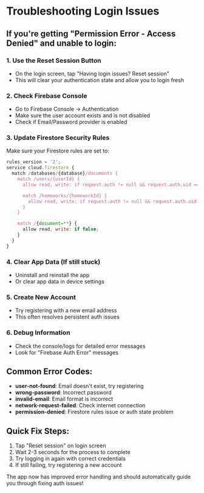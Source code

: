 # Troubleshooting Login Issues

## If you're getting "Permission Error - Access Denied" and unable to login:

### 1. **Use the Reset Session Button**

- On the login screen, tap "Having login issues? Reset session"
- This will clear your authentication state and allow you to login fresh

### 2. **Check Firebase Console**

- Go to Firebase Console → Authentication
- Make sure the user account exists and is not disabled
- Check if Email/Password provider is enabled

### 3. **Update Firestore Security Rules**

Make sure your Firestore rules are set to:

```javascript
rules_version = '2';
service cloud.firestore {
  match /databases/{database}/documents {
    match /users/{userId} {
      allow read, write: if request.auth != null && request.auth.uid == userId;

      match /homeworks/{homeworkId} {
        allow read, write: if request.auth != null && request.auth.uid == userId;
      }
    }

    match /{document=**} {
      allow read, write: if false;
    }
  }
}
```

### 4. **Clear App Data** (If still stuck)

- Uninstall and reinstall the app
- Or clear app data in device settings

### 5. **Create New Account**

- Try registering with a new email address
- This often resolves persistent auth issues

### 6. **Debug Information**

- Check the console/logs for detailed error messages
- Look for "Firebase Auth Error" messages

## Common Error Codes:

- **user-not-found**: Email doesn't exist, try registering
- **wrong-password**: Incorrect password
- **invalid-email**: Email format is incorrect
- **network-request-failed**: Check internet connection
- **permission-denied**: Firestore rules issue or auth state problem

## Quick Fix Steps:

1. Tap "Reset session" on login screen
2. Wait 2-3 seconds for the process to complete
3. Try logging in again with correct credentials
4. If still failing, try registering a new account

The app now has improved error handling and should automatically guide you through fixing auth issues!
